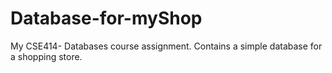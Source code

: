 # Database-for-myShop
My CSE414- Databases course assignment. Contains a simple database for a shopping store.

